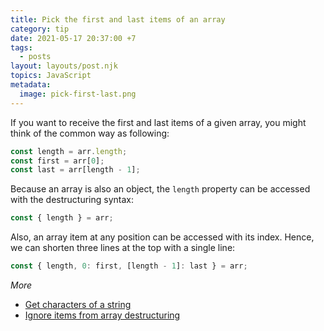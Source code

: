 ```yaml
---
title: Pick the first and last items of an array
category: tip
date: 2021-05-17 20:37:00 +7
tags:
  - posts
layout: layouts/post.njk
topics: JavaScript
metadata:
  image: pick-first-last.png
---
```


If you want to receive the first and last items of a given array, you might think of the common way as following:

```js
const length = arr.length;
const first = arr[0];
const last = arr[length - 1];
```

Because an array is also an object, the `length` property can be accessed with the destructuring syntax:

```js
const { length } = arr;
```

Also, an array item at any position can be accessed with its index. Hence, we can shorten three lines at the top with a single line:

```js
const { length, 0: first, [length - 1]: last } = arr;
```

_More_

* [Get characters of a string](/get-characters-of-a-string.html)
* [Ignore items from array destructuring](/ignore-items-from-array-destructuring.html)